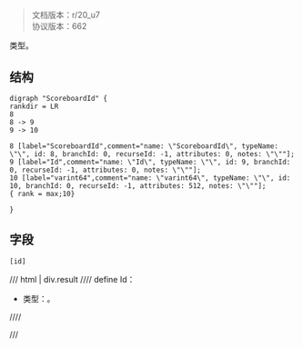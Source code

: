 # <!-- md:samp ScoreboardId -->

> 文档版本：r/20_u7<br/>协议版本：662

<!-- md:samp ScoreboardId -->类型。

## 结构

```viz
digraph "ScoreboardId" {
rankdir = LR
8
8 -> 9
9 -> 10

8 [label="ScoreboardId",comment="name: \"ScoreboardId\", typeName: \"\", id: 8, branchId: 0, recurseId: -1, attributes: 0, notes: \"\""];
9 [label="Id",comment="name: \"Id\", typeName: \"\", id: 9, branchId: 0, recurseId: -1, attributes: 0, notes: \"\""];
10 [label="varint64",comment="name: \"varint64\", typeName: \"\", id: 10, branchId: 0, recurseId: -1, attributes: 512, notes: \"\""];
{ rank = max;10}

}

```

## 字段

```title='ScoreboardId'
[id]
```

/// html | div.result
//// define
Id：<!-- md:samp varint64 -->

- 类型：<!-- md:samp varint64 -->。


////

///


